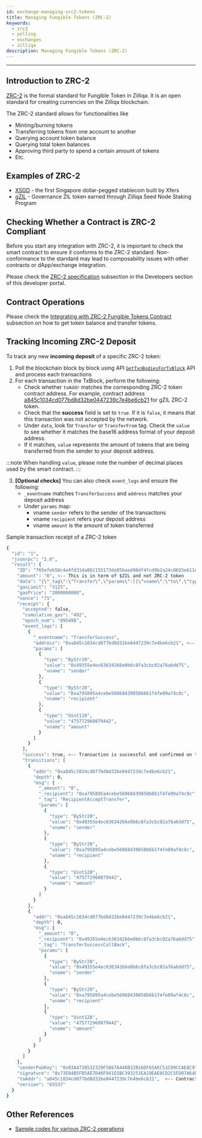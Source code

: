```yaml
---
id: exchange-managing-zrc2-tokens
title: Managing Fungible Tokens (ZRC-2)
keywords:
  - zrc2
  - polling
  - exchanges
  - zilliqa
description: Managing Fungible Tokens (ZRC-2)
---
```


---

## Introduction to ZRC-2

[ZRC-2](https://github.com/Zilliqa/ZRC/blob/master/zrcs/zrc-2.md) is the formal
standard for Fungible Token in Zilliqa. It is an open standard for creating
currencies on the Zilliqa blockchain.

The ZRC-2 standard allows for functionalities like

- Minting/burning tokens
- Transferring tokens from one account to another
- Querying account token balance
- Querying total token balances
- Approving third party to spend a certain amount of tokens
- Etc.

## Examples of ZRC-2

- [XSGD](https://www.xfers.com) - the first Singapore dollar-pegged stablecoin
  built by Xfers
- [gZIL](https://github.com/Zilliqa/ZIP/blob/master/zips/zip-11.md#governance-tokens-aka-gzil) -
  Governance ZIL token earned through Zilliqa Seed Node Staking Program

## Checking Whether a Contract is ZRC-2 Compliant

Before you start any integration with ZRC-2, it is important to check the smart
contract to ensure it conforms to the ZRC-2 standard. Non-conformance to the
standard may lead to composability issues with other contracts or dApp/exchange
integration.

Please check the
[ZRC-2 specification](../dev-dapps/dev-keys-zrc2-wallet-support.md#zrc-2-specification)
subsection in the Developers section of this developer portal.

## Contract Operations

Please check the
[Integrating with ZRC-2 Fungible Tokens Contract](../dev-dapps/dev-keys-zrc2-wallet-support.md#integrating-with-zrc-2-fungible-tokens-contract)
subsection on how to get token balance and transfer tokens.

## Tracking Incoming ZRC-2 Deposit

To track any new **incoming deposit** of a specific ZRC-2 token:

1. Poll the blockchain block by block using API
   [`GetTxnBodiesForTxBlock`](../apis/api-transaction-get-txbodies-for-txblock.md)
   API and process each transactions
2. For each transaction in the TxBlock, perform the following:
   - Check whether `toAddr` matches the corresponding ZRC-2 token contract
     address. For example, contract address
     [a845c1034cd077bd8d32be0447239c7e4be6cb21](https://viewblock.io/zilliqa/address/0xa845c1034cd077bd8d32be0447239c7e4be6cb21)
     for gZIL ZRC-2 token.
   - Check that the **success** field is set to `true`. If it is `false`, it
     means that this transaction was not accepted by the network.
   - Under `data`, look for `Transfer` or `TransferFrom` tag. Check the `value`
     to see whether it matches the base16 address format of your deposit
     address.
   - If it matches, `value` represents the amount of tokens that are being
     transferred from the sender to your deposit address.

:::note When handling `value`, please note the number of decimal places used by
the smart contract. :::

3. **[Optional checks]** You can also check `event_logs` and ensure the
   following:
   - `_eventname` matches `TransferSuccess` and `address` matches your deposit
     address
   - Under `params` map:
     - vname `sender` refers to the sender of the transactions
     - vname `recipient` refers your deposit address
     - vname `amount` is the amount of token transferred

Sample transaction receipt of a ZRC-2 token

```bash
{
  "id": "1",
  "jsonrpc": "2.0",
  "result": {
    "ID": "765efeb58c4e4fd314a861155173de85baed90df4fcd9b2a24c8693e611d1970", <-- Transaction hash
    "amount": "0", <-- This is in term of $ZIL and not ZRC-2 token
    "data": "{\"_tag\":\"Transfer\",\"params\":[{\"vname\":\"to\",\"type\":\"ByStr20\",\"value\":\"0xa795895a4cebe56068439858b6b1f4fe09af4c8c\"},{\"vname\":\"amount\",\"type\":\"Uint128\",\"value\":\"475772968079442\"}]}",
    "gasLimit": "3125",
    "gasPrice": "2000000000",
    "nonce": "71",
    "receipt": {
      "accepted": false,
      "cumulative_gas": "492",
      "epoch_num": "895498",
      "event_logs": [
        {
          "_eventname": "TransferSuccess",
          "address": "0xa845c1034cd077bd8d32be0447239c7e4be6cb21", <-- Contract address of ZRC-2 token
          "params": [
            {
              "type": "ByStr20",
              "value": "0x49355e4ec63634266e0b6c8fa3cbc02a76a6dd75",
              "vname": "sender"
            },
            {
              "type": "ByStr20",
              "value": "0xa795895a4cebe56068439858b6b1f4fe09af4c8c",
              "vname": "recipient"
            },
            {
              "type": "Uint128",
              "value": "475772968079442",
              "vname": "amount"
            }
          ]
        }
      ],
      "success": true, <-- Transaction is successful and confirmed on the blockchain
      "transitions": [
        {
          "addr": "0xa845c1034cd077bd8d32be0447239c7e4be6cb21",
          "depth": 0,
          "msg": {
            "_amount": "0",
            "_recipient": "0xa795895a4cebe56068439858b6b1f4fe09af4c8c",
            "_tag": "RecipientAcceptTransfer",
            "params": [
              {
                "type": "ByStr20",
                "value": "0x49355e4ec63634266e0b6c8fa3cbc02a76a6dd75",
                "vname": "sender"
              },
              {
                "type": "ByStr20",
                "value": "0xa795895a4cebe56068439858b6b1f4fe09af4c8c",
                "vname": "recipient"
              },
              {
                "type": "Uint128",
                "value": "475772968079442",
                "vname": "amount"
              }
            ]
          }
        },
        {
          "addr": "0xa845c1034cd077bd8d32be0447239c7e4be6cb21",
          "depth": 0,
          "msg": {
            "_amount": "0",
            "_recipient": "0x49355e4ec63634266e0b6c8fa3cbc02a76a6dd75",
            "_tag": "TransferSuccessCallBack",
            "params": [
              {
                "type": "ByStr20",
                "value": "0x49355e4ec63634266e0b6c8fa3cbc02a76a6dd75",
                "vname": "sender"
              },
              {
                "type": "ByStr20",
                "value": "0xa795895a4cebe56068439858b6b1f4fe09af4c8c",
                "vname": "recipient"
              },
              {
                "type": "Uint128",
                "value": "475772968079442",
                "vname": "amount"
              }
            ]
          }
        }
      ]
    },
    "senderPubKey": "0x03A4738532329F5867A448B32B16DF65AEC51C09CCAE8C972D78E49E9EFC84EF89",
    "signature": "0x73E84B5FB5AE7D46F941E5BC393253EA19EAE8CD2C5FD07A64D553970EFF8FBDB79384730C10310055E79CA560DC9B79A77ED64E5ADC69260EE32185D3AAF20B",
    "toAddr": "a845c1034cd077bd8d32be0447239c7e4be6cb21",  <-- Contract address of ZRC-2 token
    "version": "65537"
  }
}
```

## Other References

- [Sample codes for various ZRC-2 operations](https://github.com/Zilliqa/ZRC/tree/master/example/zrc2)
